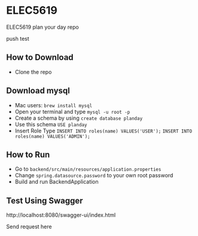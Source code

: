 # ELEC5619
ELEC5619 plan your day repo


push test

## How to Download
- Clone the repo

## Download mysql
- Mac users: `brew install mysql`
- Open your terminal and type `mysql -u root -p`
- Create a schema by using `create database planday`
- Use this schema `USE planday`
- Insert Role Type
 `INSERT INTO roles(name) VALUES('USER');`
`INSERT INTO roles(name) VALUES('ADMIN');`

## How to Run
- Go to `backend/src/main/resources/application.properties`
- Change `spring.datasource.password` to your own root password
- Build and run BackendApplication

## Test Using Swagger
http://localhost:8080/swagger-ui/index.html

Send request here
